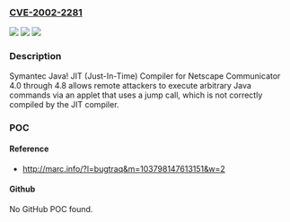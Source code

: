 ### [CVE-2002-2281](https://cve.mitre.org/cgi-bin/cvename.cgi?name=CVE-2002-2281)
![](https://img.shields.io/static/v1?label=Product&message=n%2Fa&color=blue)
![](https://img.shields.io/static/v1?label=Version&message=n%2Fa&color=blue)
![](https://img.shields.io/static/v1?label=Vulnerability&message=n%2Fa&color=brighgreen)

### Description

Symantec Java! JIT (Just-In-Time) Compiler for Netscape Communicator 4.0 through 4.8 allows remote attackers to execute arbitrary Java commands via an applet that uses a jump call, which is not correctly compiled by the JIT compiler.

### POC

#### Reference
- http://marc.info/?l=bugtraq&m=103798147613151&w=2

#### Github
No GitHub POC found.

